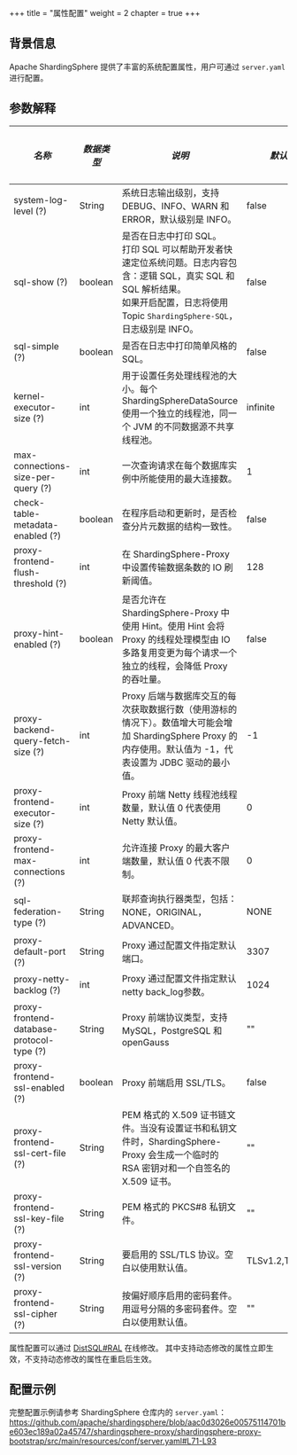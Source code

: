 +++
title = "属性配置"
weight = 2
chapter = true
+++

## 背景信息

Apache ShardingSphere 提供了丰富的系统配置属性，用户可通过 `server.yaml` 进行配置。

## 参数解释

| *名称*                                      | *数据类型*    | *说明*                                                                                                                                   | *默认值*    | *动态生效* |
|-------------------------------------------|-----------|----------------------------------------------------------------------------------------------------------------------------------------|----------|--------|
| system-log-level (?)                      | String    | 系统日志输出级别，支持 DEBUG、INFO、WARN 和 ERROR，默认级别是 INFO。                                                                                        | false    | 是      |
| sql-show (?)                              | boolean   | 是否在日志中打印 SQL。 <br /> 打印 SQL 可以帮助开发者快速定位系统问题。日志内容包含：逻辑 SQL，真实 SQL 和 SQL 解析结果。<br /> 如果开启配置，日志将使用 Topic `ShardingSphere-SQL`，日志级别是 INFO。 | false    | 是      |
| sql-simple (?)                            | boolean   | 是否在日志中打印简单风格的 SQL。                                                                                                                     | false    | 是      |
| kernel-executor-size (?)                  | int       | 用于设置任务处理线程池的大小。每个 ShardingSphereDataSource 使用一个独立的线程池，同一个 JVM 的不同数据源不共享线程池。                                                            | infinite | 否      |
| max-connections-size-per-query (?)        | int       | 一次查询请求在每个数据库实例中所能使用的最大连接数。                                                                                                             | 1        | 是      |
| check-table-metadata-enabled (?)          | boolean   | 在程序启动和更新时，是否检查分片元数据的结构一致性。                                                                                                             | false    | 是      |
| proxy-frontend-flush-threshold (?)        | int       | 在 ShardingSphere-Proxy 中设置传输数据条数的 IO 刷新阈值。                                                                                             | 128      | 是      |
| proxy-hint-enabled (?)                    | boolean   | 是否允许在 ShardingSphere-Proxy 中使用 Hint。使用 Hint 会将 Proxy 的线程处理模型由 IO 多路复用变更为每个请求一个独立的线程，会降低 Proxy 的吞吐量。                                    | false    | 是      |
| proxy-backend-query-fetch-size (?)        | int       | Proxy 后端与数据库交互的每次获取数据行数（使用游标的情况下）。数值增大可能会增加 ShardingSphere Proxy 的内存使用。默认值为 -1，代表设置为 JDBC 驱动的最小值。                                      | -1       | 是      |
| proxy-frontend-executor-size (?)          | int       | Proxy 前端 Netty 线程池线程数量，默认值 0 代表使用 Netty 默认值。                                                                                           | 0        | 否      |
| proxy-frontend-max-connections (?)        | int       | 允许连接 Proxy 的最大客户端数量，默认值 0 代表不限制。                                                                                                       | 0        | 是      |
| sql-federation-type (?)                   | String    | 联邦查询执行器类型，包括：NONE，ORIGINAL，ADVANCED。                                                                                                   | NONE     | 是      |
| proxy-default-port (?)                    | String    | Proxy 通过配置文件指定默认端口。                                                                                                                    | 3307     | 否      |
| proxy-netty-backlog (?)                   | int       | Proxy 通过配置文件指定默认netty back_log参数。                                                                                                      | 1024     | 否      |
| proxy-frontend-database-protocol-type (?) | String    | Proxy 前端协议类型，支持 MySQL，PostgreSQL 和 openGauss                                                                                           | \"\"     | 否      |
| proxy-frontend-ssl-enabled (?)            | boolean   | Proxy 前端启用 SSL/TLS。                                                                                                                    | false           | 否      |
| proxy-frontend-ssl-cert-file (?)          | String    | PEM 格式的 X.509 证书链文件。当没有设置证书和私钥文件时，ShardingSphere-Proxy 会生成一个临时的 RSA 密钥对和一个自签名的 X.509 证书。                                               | \"\"            | 否  |
| proxy-frontend-ssl-key-file (?)           | String    | PEM 格式的 PKCS#8 私钥文件。                                                                                                                   | \"\"            | 否  |
| proxy-frontend-ssl-version (?)            | String    | 要启用的 SSL/TLS 协议。空白以使用默认值。                                                                                                              | TLSv1.2,TLSv1.3 | 否  |
| proxy-frontend-ssl-cipher (?)             | String    | 按偏好顺序启用的密码套件。用逗号分隔的多密码套件。空白以使用默认值。                                                                                                     | \"\"            | 否  |

属性配置可以通过 [DistSQL#RAL](/cn/user-manual/shardingsphere-proxy/distsql/syntax/ral/) 在线修改。
其中支持动态修改的属性立即生效，不支持动态修改的属性在重启后生效。

## 配置示例

完整配置示例请参考 ShardingSphere 仓库内的 `server.yaml`：<https://github.com/apache/shardingsphere/blob/aac0d3026e00575114701be603ec189a02a45747/shardingsphere-proxy/shardingsphere-proxy-bootstrap/src/main/resources/conf/server.yaml#L71-L93>

